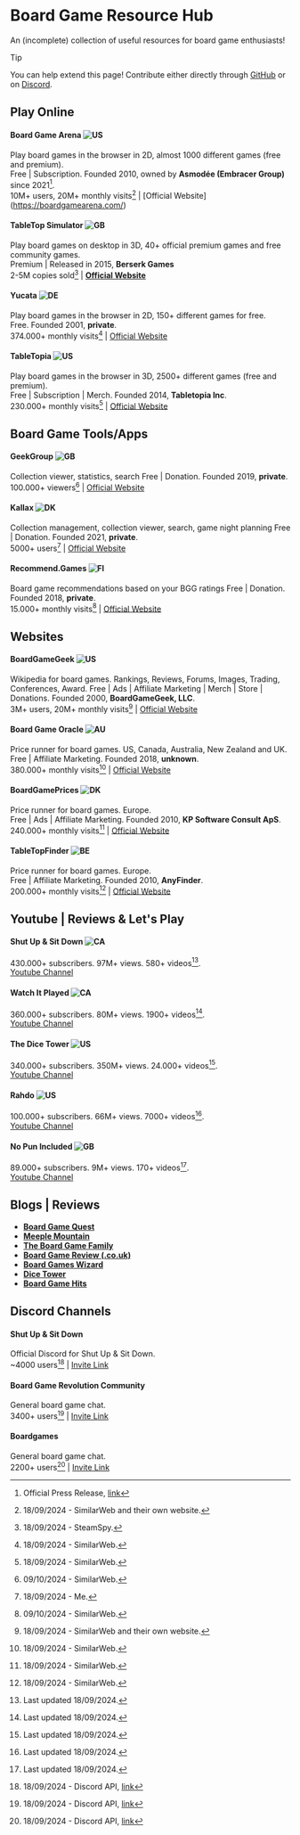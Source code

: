# Board Game Resource Hub
An (incomplete) collection of useful resources for board game enthusiasts!  
> [!TIP]
> You can help extend this page! Contribute either directly through [GitHub](https://github.com/schmidtgit/BoardGameResources/issues/1) or on [Discord](https://discord.gg/7qaRMvzkGA).

## Play Online
#### Board Game Arena ![US](https://flagcdn.com/w20/us.png)
Play board games in the browser in 2D, almost 1000 different games (free and premium).  
Free | Subscription. Founded 2010, owned by **Asmodée (Embracer Group)** since 2021[^1].   
10M+ users, 20M+ monthly visits[^2] | [Official Website]  (https://boardgamearena.com/)
[^1]: Official Press Release, [link](https://forum.boardgamearena.com/viewtopic.php?f=3&t=19638&p=79549)
[^2]: 18/09/2024 - SimilarWeb and their own website.

#### TableTop Simulator  ![GB](https://flagcdn.com/w20/gb.png)
Play board games on desktop in 3D, 40+ official premium games and free community games.  
Premium | Released in 2015, **Berserk Games**  
2-5M copies sold[^3] | **[Official Website](https://www.tabletopsimulator.com/)**  
[^3]: 18/09/2024 - SteamSpy.

#### Yucata ![DE](https://flagcdn.com/w20/de.png)
Play board games in the browser in 2D, 150+ different games for free.  
Free. Founded 2001, **private**.  
374.000+ monthly visits[^yucata] | [Official Website]([https://tabletopia.com/](https://www.yucata.de/))
[^yucata]: 18/09/2024 - SimilarWeb.

#### TableTopia ![US](https://flagcdn.com/w20/us.png)
Play board games in the browser in 3D, 2500+ different games (free and premium).  
Free | Subscription | Merch. Founded 2014, **Tabletopia Inc**.  
230.000+ monthly visits[^4] | [Official Website](https://tabletopia.com/)
[^4]: 18/09/2024 - SimilarWeb.

## Board Game Tools/Apps

#### GeekGroup ![GB](https://flagcdn.com/w20/gb.png)
Collection viewer, statistics, search 
Free | Donation. Founded 2019, **private**.  
100.000+ viewers[^geekgroup] | [Official Website]([https://kallax.io/](https://geekgroup.app/))  
[^geekgroup]: 09/10/2024 - SimilarWeb.

#### Kallax ![DK](https://flagcdn.com/w20/dk.png)
Collection management, collection viewer, search, game night planning
Free | Donation. Founded 2021, **private**.  
5000+ users[^9] | [Official Website](https://kallax.io/)  
[^9]: 18/09/2024 - Me.

#### Recommend.Games ![FI](https://flagcdn.com/w20/fi.png)
Board game recommendations based on your BGG ratings
Free | Donation. Founded 2018, **private**.  
15.000+ monthly visits[^recommend] | [Official Website](https://recommend.games/)  
[^recommend]: 09/10/2024 - SimilarWeb.

## Websites
#### BoardGameGeek ![US](https://flagcdn.com/w20/us.png)
Wikipedia for board games. Rankings, Reviews, Forums, Images, Trading, Conferences, Award.
Free | Ads | Affiliate Marketing | Merch | Store | Donations. Founded 2000, **BoardGameGeek, LLC**.  
3M+ users, 20M+ monthly visits[^5] | [Official Website](https://boardgamegeek.com/)  
[^5]: 18/09/2024 - SimilarWeb and their own website.

#### Board Game Oracle ![AU](https://flagcdn.com/w20/au.png)
Price runner for board games. US, Canada, Australia, New Zealand and UK.  
Free | Affiliate Marketing. Founded 2018, **unknown**.  
380.000+ monthly visits[^6] | [Official Website](https://www.boardgameoracle.com/)  
[^6]: 18/09/2024 - SimilarWeb.

#### BoardGamePrices ![DK](https://flagcdn.com/w20/dk.png)
Price runner for board games. Europe.  
Free | Ads | Affiliate Marketing. Founded 2010, **KP Software Consult ApS**.  
240.000+ monthly visits[^7] | [Official Website](https://boardgameprices.co.uk)  
[^7]: 18/09/2024 - SimilarWeb.

#### TableTopFinder ![BE](https://flagcdn.com/w20/be.png)
Price runner for board games. Europe.  
Free | Affiliate Marketing. Founded 2010, **AnyFinder**.  
200.000+ monthly visits[^8] | [Official Website](https://www.tabletopfinder.eu)  
[^8]: 18/09/2024 - SimilarWeb.

## Youtube | Reviews & Let's Play
#### Shut Up & Sit Down ![CA](https://flagcdn.com/w20/ca.png)
430.000+ subscribers. 97M+ views. 580+ videos[^updated].  
[Youtube Channel](https://www.youtube.com/@shutupandsitdown)  

#### Watch It Played ![CA](https://flagcdn.com/w20/ca.png)
360.000+ subscribers. 80M+ views. 1900+ videos[^updated].  
[Youtube Channel](https://www.youtube.com/@watchitplayed)  

#### The Dice Tower  ![US](https://flagcdn.com/w20/us.png)
340.000+ subscribers. 350M+ views. 24.000+ videos[^updated].  
[Youtube Channel](https://www.youtube.com/@thedicetower)  

#### Rahdo  ![US](https://flagcdn.com/w20/us.png)
100.000+ subscribers. 66M+ views. 7000+ videos[^updated].  
[Youtube Channel](https://www.youtube.com/@rahdo)  

#### No Pun Included ![GB](https://flagcdn.com/w20/gb.png)
89.000+ subscribers. 9M+ views. 170+ videos[^updated].  
[Youtube Channel](https://www.youtube.com/@nopunincluded)  

## Blogs | Reviews
- **[Board Game Quest](https://www.boardgamequest.com/)**
- **[Meeple Mountain](https://www.meeplemountain.com/)**
- **[The Board Game Family](https://www.theboardgamefamily.com/)**
- **[Board Game Review (.co.uk)](https://boardgamereview.co.uk/)**
- **[Board Games Wizard](https://www.boardgameswizard.com/)**
- **[Dice Tower](https://www.dicetower.com/)**
- **[Board Game Hits](https://boardgamehits.com/)**

## Discord Channels
#### Shut Up & Sit Down
Official Discord for Shut Up & Sit Down.  
~4000 users[^10] | [Invite Link](https://discord.gg/ukjz7GajAx)  
[^10]: 18/09/2024 - Discord API, [link](https://discord.com/api/invites/ukjz7GajAx?with_counts=true)

#### Board Game Revolution Community
General board game chat.  
3400+ users[^11] | [Invite Link](https://discord.gg/U8ugfh2KUy)  
[^11]: 18/09/2024 - Discord API, [link](https://discord.com/api/invites/U8ugfh2KUy?with_counts=true)

#### Boardgames
General board game chat.  
2200+ users[^12] | [Invite Link](https://discord.gg/VwxeWftE)  
[^12]: 18/09/2024 - Discord API, [link](https://discord.com/api/invites/VwxeWftE?with_counts=true)

[^updated]: Last updated 18/09/2024.

